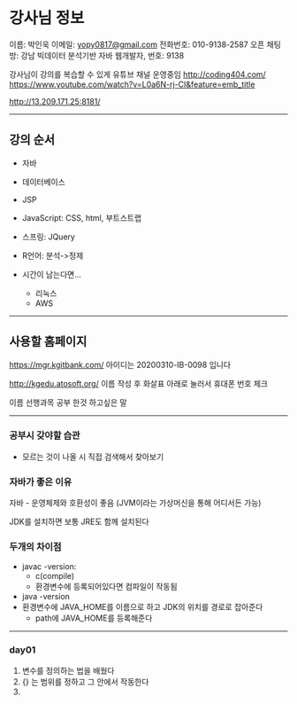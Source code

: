 # 강사님 정보

이름: 박인욱
이메일: yopy0817@gmail.com
전화번호: 010-9138-2587
오픈 채팅방: 강남 빅데이터 분석기반 자바 웹개발자, 번호: 9138

강사님이 강의를 복습할 수 있게 유튜브 채널 운영중임
http://coding404.com/
https://www.youtube.com/watch?v=L0a6N-rj-CI&feature=emb_title

http://13.209.171.25:8181/

---

## 강의 순서

- 자바
- 데이터베이스
- JSP
- JavaScript: CSS, html, 부트스트랩
- 스프링: JQuery
- R언어: 분석->정제

- 시간이 남는다면...
  - 리눅스
  - AWS

---

## 사용할 홈페이지

https://mgr.kgitbank.com/
아이디는 20200310-IB-0098 입니다

http://kgedu.atosoft.org/
이름 작성 후 화살표 아래로 눌러서 휴대폰 번호 체크

이름 선행과목 공부 한것
하고싶은 말

---

### 공부시 갖야할 습관

- 모르는 것이 나올 시 직접 검색해서 찾아보기

### 자바가 좋은 이유

자바 - 운영체제와 호환성이 좋음
(JVM이라는 가상머신을 통해 어디서든 가능)

JDK를 설치하면 보통 JRE도 함께 설치된다

### 두개의 차이점

- javac -version:
  - c(compile)
  - 환경변수에 등록되어있다면 컴파일이 작동됨
- java -version
- 환경변수에 JAVA_HOME를 이름으로 하고 JDK의 위치를 경로로 잡아준다
  - path에 JAVA_HOME를 등록해준다

---

### day01

1. 변수를 정의하는 법을 배웠다
2. {} 는 범위를 정하고 그 안에서 작동한다
3.
